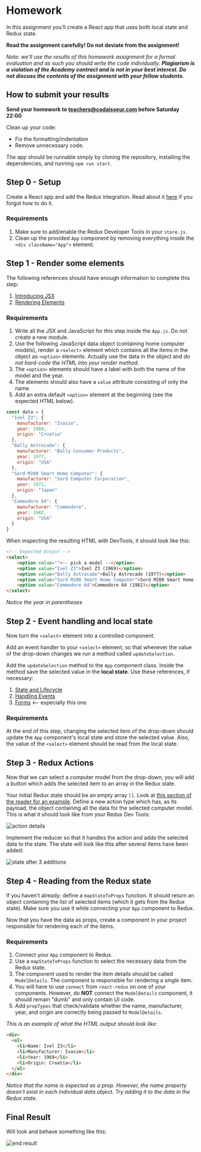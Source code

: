# Homework

In this assignment you'll create a React app that uses both local state and Redux state. 

**Read the assignment carefully! Do not deviate from the assignment!**

_Note: we'll use the results of this homework assignment for a formal evaluation and as such you should write the code individually. **Plagiarism is a violation of the Academy contract and is not in your best interest. Do not discuss the contents of the assignment with your fellow students.**_

## How to submit your results
**Send your homework to teachers@codaisseur.com before Saturday 22:00**

Clean up your code: 
- Fix the formatting/indentation
- Remove unnecessary code.

The app should be runnable simply by cloning the repository, installing the dependencies, and running `npm run start`.

## Step 0 - Setup

Create a React app and add the Redux integration. Read about it [here](https://readest.codaisseur.com/courses/intermediate-bootcamp/09-redux/03-react-redux/01-setup) if you forgot how to do it.

### Requirements

1. Make sure to add/enable the Redux Developer Tools in your `store.js`.
1. Clean up the provided `App` component by removing everything inside the `<div className="App">` element.

## Step 1 - Render some elements

The following references should have enough information to complete this step:
1. [Introducing JSX](https://reactjs.org/docs/introducing-jsx.html)
1. [Rendering Elements](https://reactjs.org/docs/rendering-elements.html)

### Requirements
1. Write all the JSX and JavaScript for this step inside the `App.js`. Do not create a new module.
1. Use the following JavaScript data object (containing home computer models), render a `<select>` element which contains all the items in the object as `<option>` elements. Actually use the data in the object and _do not hard-code the HTML into your render method._
1. The `<option>` elements should have a label with both the name of the model and the year. 
1. The elements should also have a `value` attribute consisting of only the name. 
1. Add an extra default `<option>` element at the beginning (see the expected HTML below).

```js
const data = {
  "Ivel Z3": {
    manufacturer: "Ivasim",
    year: 1969,
    origin: "Croatia"
  },
  "Bally Astrocade": {
    manufacturer: "Bally Consumer Products",
    year: 1977,
    origin: "USA"
  },
  "Sord M200 Smart Home Computer": {
    manufacturer: "Sord Computer Corporation",
    year: 1971,
    origin: "Japan"
  },
  "Commodore 64": {
    manufacturer: "Commodore",
    year: 1982,
    origin: "USA"
  }
}
```

When inspecting the resulting HTML with DevTools, it should look like this:

```HTML
<!-- Expected Output -->
<select>
    <option value="">-- pick a model --</option>
    <option value="Ivel Z3">Ivel Z3 (1969)</option>
    <option value="Bally Astrocade">Bally Astrocade (1977)</option>
    <option value="Sord M200 Smart Home Computer">Sord M200 Smart Home Computer (1971)</option>
    <option value="Commodore 64">Commodore 64 (1982)</option>
</select>
```

_Notice the year in parentheses_

## Step 2 - Event handling and local state

Now turn the `<select>` element into a controlled component.

Add an event handler to your `<select>` element, so that whenever the value of the drop-down changes we run a method called `updateSelection`.

Add the `updateSelection` method to the `App` component class. Inside the method save the selected value in the **local state**. Use these references, if necessary:

1. [State and Lifecycle](https://reactjs.org/docs/state-and-lifecycle.html)
1. [Handling Events](https://reactjs.org/docs/handling-events.html)
1. [Forms](https://reactjs.org/docs/forms.html) <-- especially this one

### Requirements

At the end of this step, changing the selected item of the drop-down should update the `App` component's local state and store the selected value. Also, the value of the `<select>` element should be read from the local state.

## Step 3 - Redux Actions

Now that we can select a computer model from the drop-down, you will add a button which adds the selected item to an array in the Redux state.

Your initial Redux state should be an empty array `[]`. Look at [this section of the reader for an example](https://readest.codaisseur.com/courses/intermediate-bootcamp/09-redux/02-redux/05-array-reducer). Define a new action type which has, as its payload, the object containing all the data for the selected computer model. This is what it should look like from your Redux Dev Tools:

![action details](https://cd.sseu.re/React_App_-_Google_Chrome_2018-06-20_11.14.58.png)

Implement the reducer so that it handles the action and adds the selected data to the state. The state will look like this after several items have been added:

![state after 3 additions](https://cd.sseu.re/React_App_-_Google_Chrome_2018-06-20_11.16.40.png)

## Step 4 - Reading from the Redux state

If you haven't already: define a `mapStateToProps` function. It should return an object containing the list of selected items (which it gets from the Redux state). Make sure you use it while connecting your `App` component to Redux.

Now that you have the data as props, create a component in your project responsible for rendering each of the items.

### Requirements
1. Connect your `App` component to Redux.
1. Use a `mapStateToProps` function to select the necessary data from the Redux state.
1. The component used to render the item details should be called `ModelDetails`. The component is responsible for rendering a _single_ item.
1. You will have to use `connect` from `react-redux` on one of your components. However, do **NOT** connect the `ModelDetails` component, it should remain "dumb" and only contain UI code.
1. Add `propTypes` that check/validate whether the name, manufacturer, year, and origin are correctly being passed to `ModelDetails`.

_This is an example of what the HTML output should look like:_

```html
<div>
  <ul>
    <li>Name: Ivel Z3</li>
    <li>Manufacturer: Ivasim</li>
    <li>Year: 1969</li>
    <li>Origin: Croatia</li>
  </ul>
</div>
```

_Notice that the name is expected as a prop. However, the name property doesn't exist in each individual data object. Try adding it to the data in the Redux state._


## Final Result

Will look and behave something like this:

![end result](https://cd.sseu.re/extra-assignment2.gif)